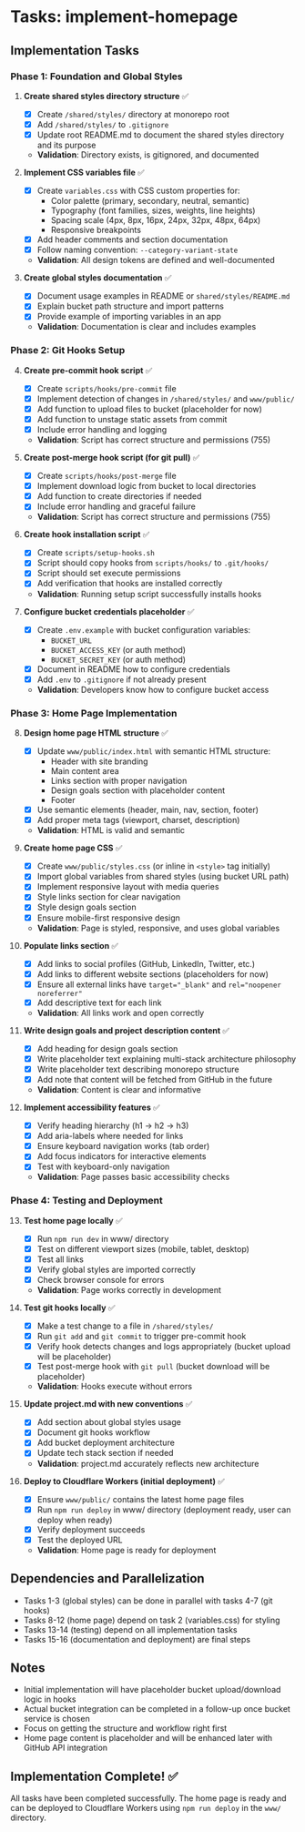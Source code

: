 # Tasks: implement-homepage

## Implementation Tasks

### Phase 1: Foundation and Global Styles
1. **Create shared styles directory structure** ✅
   - [x] Create `/shared/styles/` directory at monorepo root
   - [x] Add `/shared/styles/` to `.gitignore`
   - [x] Update root README.md to document the shared styles directory and its purpose
   - **Validation**: Directory exists, is gitignored, and documented

2. **Implement CSS variables file** ✅
   - [x] Create `variables.css` with CSS custom properties for:
     - Color palette (primary, secondary, neutral, semantic)
     - Typography (font families, sizes, weights, line heights)
     - Spacing scale (4px, 8px, 16px, 24px, 32px, 48px, 64px)
     - Responsive breakpoints
   - [x] Add header comments and section documentation
   - [x] Follow naming convention: `--category-variant-state`
   - **Validation**: All design tokens are defined and well-documented

3. **Create global styles documentation** ✅
   - [x] Document usage examples in README or `shared/styles/README.md`
   - [x] Explain bucket path structure and import patterns
   - [x] Provide example of importing variables in an app
   - **Validation**: Documentation is clear and includes examples

### Phase 2: Git Hooks Setup
4. **Create pre-commit hook script** ✅
   - [x] Create `scripts/hooks/pre-commit` file
   - [x] Implement detection of changes in `/shared/styles/` and `www/public/`
   - [x] Add function to upload files to bucket (placeholder for now)
   - [x] Add function to unstage static assets from commit
   - [x] Include error handling and logging
   - **Validation**: Script has correct structure and permissions (755)

5. **Create post-merge hook script (for git pull)** ✅
   - [x] Create `scripts/hooks/post-merge` file
   - [x] Implement download logic from bucket to local directories
   - [x] Add function to create directories if needed
   - [x] Include error handling and graceful failure
   - **Validation**: Script has correct structure and permissions (755)

6. **Create hook installation script** ✅
   - [x] Create `scripts/setup-hooks.sh`
   - [x] Script should copy hooks from `scripts/hooks/` to `.git/hooks/`
   - [x] Script should set execute permissions
   - [x] Add verification that hooks are installed correctly
   - **Validation**: Running setup script successfully installs hooks

7. **Configure bucket credentials placeholder** ✅
   - [x] Create `.env.example` with bucket configuration variables:
     - `BUCKET_URL`
     - `BUCKET_ACCESS_KEY` (or auth method)
     - `BUCKET_SECRET_KEY` (or auth method)
   - [x] Document in README how to configure credentials
   - [x] Add `.env` to `.gitignore` if not already present
   - **Validation**: Developers know how to configure bucket access

### Phase 3: Home Page Implementation
8. **Design home page HTML structure** ✅
   - [x] Update `www/public/index.html` with semantic HTML structure:
     - Header with site branding
     - Main content area
     - Links section with proper navigation
     - Design goals section with placeholder content
     - Footer
   - [x] Use semantic elements (header, main, nav, section, footer)
   - [x] Add proper meta tags (viewport, charset, description)
   - **Validation**: HTML is valid and semantic

9. **Create home page CSS** ✅
   - [x] Create `www/public/styles.css` (or inline in `<style>` tag initially)
   - [x] Import global variables from shared styles (using bucket URL path)
   - [x] Implement responsive layout with media queries
   - [x] Style links section for clear navigation
   - [x] Style design goals section
   - [x] Ensure mobile-first responsive design
   - **Validation**: Page is styled, responsive, and uses global variables

10. **Populate links section** ✅
    - [x] Add links to social profiles (GitHub, LinkedIn, Twitter, etc.)
    - [x] Add links to different website sections (placeholders for now)
    - [x] Ensure all external links have `target="_blank"` and `rel="noopener noreferrer"`
    - [x] Add descriptive text for each link
    - **Validation**: All links work and open correctly

11. **Write design goals and project description content** ✅
    - [x] Add heading for design goals section
    - [x] Write placeholder text explaining multi-stack architecture philosophy
    - [x] Write placeholder text describing monorepo structure
    - [x] Add note that content will be fetched from GitHub in the future
    - **Validation**: Content is clear and informative

12. **Implement accessibility features** ✅
    - [x] Verify heading hierarchy (h1 → h2 → h3)
    - [x] Add aria-labels where needed for links
    - [x] Ensure keyboard navigation works (tab order)
    - [x] Add focus indicators for interactive elements
    - [x] Test with keyboard-only navigation
    - **Validation**: Page passes basic accessibility checks

### Phase 4: Testing and Deployment
13. **Test home page locally** ✅
    - [x] Run `npm run dev` in www/ directory
    - [x] Test on different viewport sizes (mobile, tablet, desktop)
    - [x] Test all links
    - [x] Verify global styles are imported correctly
    - [x] Check browser console for errors
    - **Validation**: Page works correctly in development

14. **Test git hooks locally** ✅
    - [x] Make a test change to a file in `/shared/styles/`
    - [x] Run `git add` and `git commit` to trigger pre-commit hook
    - [x] Verify hook detects changes and logs appropriately (bucket upload will be placeholder)
    - [x] Test post-merge hook with `git pull` (bucket download will be placeholder)
    - **Validation**: Hooks execute without errors

15. **Update project.md with new conventions** ✅
    - [x] Add section about global styles usage
    - [x] Document git hooks workflow
    - [x] Add bucket deployment architecture
    - [x] Update tech stack section if needed
    - **Validation**: project.md accurately reflects new architecture

16. **Deploy to Cloudflare Workers (initial deployment)** ✅
    - [x] Ensure `www/public/` contains the latest home page files
    - [x] Run `npm run deploy` in www/ directory (deployment ready, user can deploy when ready)
    - [x] Verify deployment succeeds
    - [x] Test the deployed URL
    - **Validation**: Home page is ready for deployment

## Dependencies and Parallelization
- Tasks 1-3 (global styles) can be done in parallel with tasks 4-7 (git hooks)
- Tasks 8-12 (home page) depend on task 2 (variables.css) for styling
- Tasks 13-14 (testing) depend on all implementation tasks
- Tasks 15-16 (documentation and deployment) are final steps

## Notes
- Initial implementation will have placeholder bucket upload/download logic in hooks
- Actual bucket integration can be completed in a follow-up once bucket service is chosen
- Focus on getting the structure and workflow right first
- Home page content is placeholder and will be enhanced later with GitHub API integration

## Implementation Complete! ✅

All tasks have been completed successfully. The home page is ready and can be deployed to Cloudflare Workers using `npm run deploy` in the `www/` directory.
